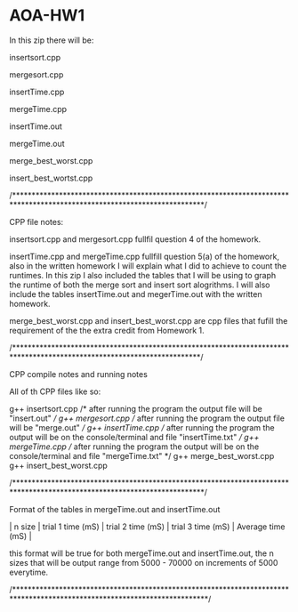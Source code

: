 # AOA-HW1

In this zip there will be:

insertsort.cpp

mergesort.cpp

insertTime.cpp

mergeTime.cpp

insertTime.out

mergeTime.out

merge_best_worst.cpp

insert_best_wortst.cpp

/*************************************************************************************************************************/

CPP file notes:

insertsort.cpp and mergesort.cpp fullfil question 4 of the homework.

insertTime.cpp and mergeTime.cpp fullfill question 5(a) of the homework, also in
the written homework I will explain what I did to achieve to count the runtimes. In this zip
I also included the tables that I will be using to graph the runtime of both the merge sort and
insert sort alogrithms. I will also include the tables insertTime.out and megerTime.out with 
the written homework.

merge_best_worst.cpp and insert_best_worst.cpp are cpp files that fufill the requirement of the the extra credit from 
Homework 1.

/************************************************************************************************************************/

CPP compile notes and running notes

All of th CPP files like so:

g++ insertsort.cpp /* after running the program the output file will be "insert.out" */
g++ mergesort.cpp /* after running the program the output file will be "merge.out" */
g++ insertTime.cpp /* after running the program the output will be on the console/terminal and file "insertTime.txt" */
g++ mergeTime.cpp /* after running the program the output will be on the console/terminal and file "mergeTime.txt" */
g++ merge_best_worst.cpp
g++ insert_best_worst.cpp

/*************************************************************************************************************************/

Format of the tables in mergeTime.out and insertTime.out

| n size | trial 1 time (mS) | trial 2 time (mS) | trial 3 time (mS) | Average time (mS) |

this format will be true for both mergeTime.out and insertTime.out, the n sizes that will be output range from 5000 - 70000
on increments of 5000 everytime.

/**************************************************************************************************************************/ 
